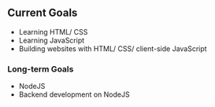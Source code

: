 ## Current Goals

- Learning HTML/ CSS 
- Learning JavaScript 
- Building websites with HTML/ CSS/ client-side JavaScript

### Long-term Goals
- NodeJS
- Backend development on NodeJS 
